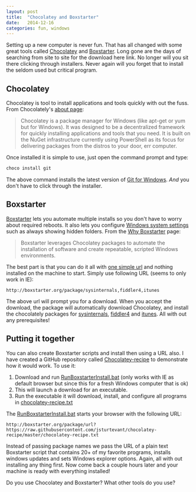 ```yaml
---
layout: post
title:  "Chocolatey and Boxstarter"
date:   2014-12-16
categories: fun, windows
---
```


Setting up a new computer is never fun.  That has all changed with some great tools called [Chocolatey](https://chocolatey.org) and [Boxstarter](http://boxstarter.org).  Long gone are the days of searching from site to site for the download here link.  No longer will you sit there clicking through installers.  Never again will you forget that to install the seldom used but critical program.

## Chocolatey
Chocolatey is tool to install applications and tools quickly with out the fuss.  From Chocolately's [about page](https://chocolatey.org/about):

> Chocolatey is a package manager for Windows (like apt-get or yum but for Windows). It was designed to be a decentralized framework for quickly installing applications and tools that you need. It is built on the NuGet infrastructure currently using PowerShell as its focus for delivering packages from the distros to your door, err computer.

Once installed it is simple to use, just open the command prompt and type:

```powershell
choco install git
```

The above command installs the latest version of [Git for Windows](http://msysgit.github.io/).  *And* you don't have to click through the installer.

## Boxstarter
[Boxstarter](http://boxstarter.org) lets you automate multiple installs so you don't have to worry about required reboots.  It also lets you configure [Windows system settings](http://boxstarter.org/WinConfig) such as always showing hidden folders.  From the [Why Boxstarter](http://boxstarter.org/WhyBoxstarter) page:

>Boxstarter leverages Chocolatey packages to automate the installation of software and create repeatable, scripted Windows environments.

The best part is that you can do it all with [one simple url](http://boxstarter.org/WebLauncher) and nothing installed on the machine to start.  Simply use following URL (seems to only work in IE):

```
http://boxstarter.org/package/sysinternals,fiddler4,itunes
```

The above url will prompt you for a download.  When you accept the download, the package will automatically download Chocolatey, and install the chocolately packages for [sysinternals](http://technet.microsoft.com/en-us/sysinternals/bb545021.aspx), [fiddler4](http://www.telerik.com/fiddler) and [itunes](https://www.apple.com/itunes/).  All with out any prerequisites!

## Putting it together
You can also create Boxstarter scripts and install then using a URL also.  I have created a GitHub repository called [Chocolatey-recipe](https://github.com/jsturtevant/chocolatey-recipe) to demonstrate how it would work.  To use it:

1. Download and run [RunBoxstarterInstall.bat](https://github.com/jsturtevant/chocolatey-recipe/blob/master/RunBoxstarterInstall.bat) (only works with IE as default browser but since this for a fresh Windows computer that is ok)
2. This will launch a download for an executable.
3. Run the executable it will download, install, and configure all programs in [chocolatey-recipe.txt](https://github.com/jsturtevant/chocolatey-recipe/blob/master/chocolatey-recipe.txt)

The [RunBoxstarterInstall.bat](https://github.com/jsturtevant/chocolatey-recipe/blob/master/RunBoxstarterInstall.bat) starts your browser with the following URL:

```
http://boxstarter.org/package/url?https://raw.githubusercontent.com/jsturtevant/chocolatey-recipe/master/chocolatey-recipe.txt 
```

Instead of passing package names we pass the URL of a plain text Boxstarter script that contains 20+ of my favorite programs, installs windows updates and sets Windows explorer options.  Again, all with out installing any thing first.  Now come back a couple hours later and your machine is ready with everything installed!

Do you use Chocolatey and Boxstarter?  What other tools do you use?


